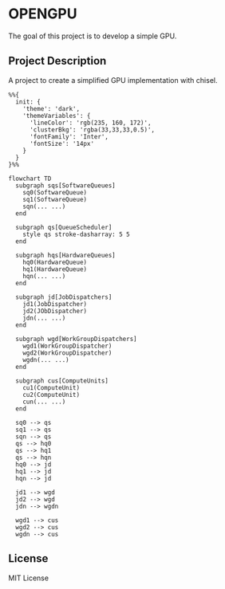 # OPENGPU

The goal of this project is to develop a simple GPU.

## Project Description
A project to create a simplified GPU implementation with chisel.

```mermaid
%%{
  init: {
    'theme': 'dark',
    'themeVariables': {
      'lineColor': 'rgb(235, 160, 172)',
      'clusterBkg': 'rgba(33,33,33,0.5)',
      'fontFamily': 'Inter',
      'fontSize': '14px'
    }
  }
}%%

flowchart TD
  subgraph sqs[SoftwareQueues]
    sq0(SoftwareQueue)
    sq1(SoftwareQueue)
    sqn(... ...)
  end

  subgraph qs[QueueScheduler]
    style qs stroke-dasharray: 5 5
  end

  subgraph hqs[HardwareQueues]
    hq0(HardwareQueue)
    hq1(HardwareQueue)
    hqn(... ...)
  end

  subgraph jd[JobDispatchers]
    jd1(JobDispatcher)
    jd2(JObDispatcher)
    jdn(... ...)
  end

  subgraph wgd[WorkGroupDispatchers]
    wgd1(WorkGroupDispatcher)
    wgd2(WorkGroupDispatcher)
    wgdn(... ...)
  end

  subgraph cus[ComputeUnits]
    cu1(ComputeUnit)
    cu2(ComputeUnit)
    cun(... ...)
  end

  sq0 --> qs
  sq1 --> qs
  sqn --> qs
  qs --> hq0
  qs --> hq1
  qs --> hqn
  hq0 --> jd
  hq1 --> jd
  hqn --> jd

  jd1 --> wgd
  jd2 --> wgd
  jdn --> wgdn

  wgd1 --> cus
  wgd2 --> cus
  wgdn --> cus

```

## License
MIT License




